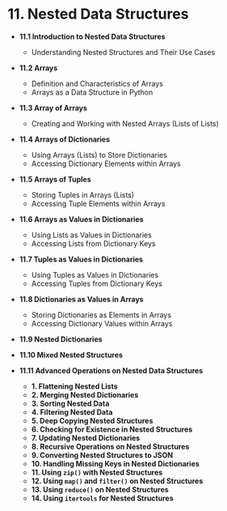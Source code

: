 # 11. Nested Data Structures

- **11.1 Introduction to Nested Data Structures**
  - Understanding Nested Structures and Their Use Cases

- **11.2 Arrays**
  - Definition and Characteristics of Arrays
  - Arrays as a Data Structure in Python

- **11.3 Array of Arrays**
  - Creating and Working with Nested Arrays (Lists of Lists)

- **11.4 Arrays of Dictionaries**
  - Using Arrays (Lists) to Store Dictionaries
  - Accessing Dictionary Elements within Arrays

- **11.5 Arrays of Tuples**
  - Storing Tuples in Arrays (Lists)
  - Accessing Tuple Elements within Arrays

- **11.6 Arrays as Values in Dictionaries**
  - Using Lists as Values in Dictionaries
  - Accessing Lists from Dictionary Keys

- **11.7 Tuples as Values in Dictionaries**
  - Using Tuples as Values in Dictionaries
  - Accessing Tuples from Dictionary Keys

- **11.8 Dictionaries as Values in Arrays**
  - Storing Dictionaries as Elements in Arrays
  - Accessing Dictionary Values within Arrays

- **11.9 Nested Dictionaries**

- **11.10 Mixed Nested Structures**

- **11.11 Advanced Operations on Nested Data Structures**
    - **1. Flattening Nested Lists**
    - **2. Merging Nested Dictionaries**
    - **3. Sorting Nested Data**
    - **4. Filtering Nested Data**
    - **5. Deep Copying Nested Structures**
    - **6. Checking for Existence in Nested Structures**
    - **7. Updating Nested Dictionaries**
    - **8. Recursive Operations on Nested Structures**
    - **9. Converting Nested Structures to JSON**
    - **10. Handling Missing Keys in Nested Dictionaries**
    - **11. Using `zip()` with Nested Structures**
    - **12. Using `map()` and `filter()` on Nested Structures**
    - **13. Using `reduce()` on Nested Structures**
    - **14. Using `itertools` for Nested Structures**